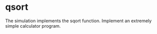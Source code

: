 # qsort


The simulation implements the sqort function.
Implement an extremely simple calculator program.



